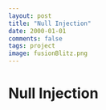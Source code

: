 ```yaml
---
layout: post
title: "Null Injection"
date: 2000-01-01
comments: false
tags: project
image: fusionBlitz.png
---
```


# Null Injection